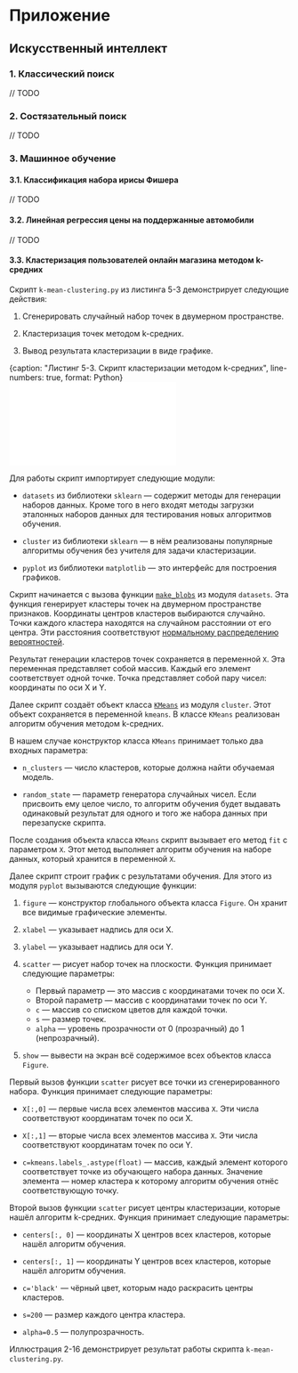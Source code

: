 # Приложение

## Искусственный интеллект

### 1. Классический поиск

// TODO

### 2. Состязательный поиск

// TODO


### 3. Машинное обучение

#### 3.1. Классификация набора ирисы Фишера

// TODO

#### 3.2. Линейная регрессия цены на поддержанные автомобили

// TODO

#### 3.3. Кластеризация пользователей онлайн магазина методом k-средних

Скрипт `k-mean-clustering.py` из листинга 5-3 демонстрирует следующие действия:

1. Сгенерировать случайный набор точек в двумерном пространстве.

2. Кластеризация точек методом k-средних.

3. Вывод результата кластеризации в виде графике.

{caption: "Листинг 5-3. Скрипт кластеризации методом k-средних", line-numbers: true, format: Python}
![`k-mean-clustering.py`](code/ArtificialIntelligence/k-mean-clustering.py)

Для работы скрипт импортирует следующие модули:

* `datasets` из библиотеки `sklearn` — содержит методы для генерации наборов данных. Кроме того в него входят методы загрузки эталонных наборов данных для тестирования новых алгоритмов обучения.

* `cluster` из библиотеки `sklearn` — в нём реализованы популярные алгоритмы обучения без учителя для задачи кластеризации.

* `pyplot` из библиотеки `matplotlib` — это интерфейс для построения графиков.

Скрипт начинается с вызова функции [`make_blobs`](https://scikit-learn.org/stable/datasets/sample_generators.html#sample-generators) из модуля `datasets`. Эта функция генерирует кластеры точек на двумерном пространстве признаков. Координаты центров кластеров выбираются случайно. Точки каждого кластера находятся на случайном расстоянии от его центра. Эти расстояния соответствуют [нормальному распределению вероятностей](https://ru.wikipedia.org/wiki/Нормальное_распределение).

Результат генерации кластеров точек сохраняется в переменной `X`. Эта переменная представляет собой массив. Каждый его элемент соответствует одной точке. Точка представляет собой пару чисел: координаты по оси X и Y.

Далее скрипт создаёт объект класса [`KMeans`](https://scikit-learn.org/stable/modules/clustering.html#k-means) из модуля `cluster`. Этот объект сохраняется в переменной `kmeans`. В классе `KMeans` реализован алгоритм обучения методом k-средних.

В нашем случае конструктор класса `KMeans` принимает только два входных параметра:

* `n_clusters` — число кластеров, которые должна найти обучаемая модель.

* `random_state` — параметр генератора случайных чисел. Если присвоить ему целое число, то алгоритм обучения будет выдавать одинаковый результат для одного и того же набора данных при перезапуске скрипта.

После создания объекта класса `KMeans` скрипт вызывает его метод `fit` с параметром `X`. Этот метод выполняет алгоритм обучения на наборе данных, который хранится в переменной `X`.

Далее скрипт строит график с результатами обучения. Для этого из модуля `pyplot` вызываются следующие функции:

1. `figure` — конструктор глобального объекта класса `Figure`. Он хранит все видимые графические элементы.

2. `xlabel` — указывает надпись для оси X.

3. `ylabel` — указывает надпись для оси Y.

4. `scatter` — рисует набор точек на плоскости.  Функция принимает следующие параметры:
   * Первый параметр — это массив с координатами точек по оси X.
   * Второй параметр — массив с координатами точек по оси Y.
   * `c` — массив со списком цветов для каждой точки.
   * `s` — размер точек.
   * `alpha` — уровень прозрачности от 0 (прозрачный) до 1 (непрозрачный).

5. `show` — вывести на экран всё содержимое всех объектов класса `Figure`.

Первый вызов функции `scatter` рисует все точки из сгенерированного набора. Функция принимает следующие параметры:

* `X[:,0]` — первые числа всех элементов массива `X`. Эти числа соответствуют координатам точек по оси X.

* `X[:,1]` — вторые числа всех элементов массива `X`. Эти числа соответствуют координатам точек по оси Y.

* `c=kmeans.labels_.astype(float)` — массив, каждый элемент которого соответствует точке из обучающего набора данных. Значение элемента — номер кластера к которому алгоритм обучения отнёс соответствующую точку.

Второй вызов функции `scatter` рисует центры кластеризации, которые нашёл алгоритм k-средних. Функция принимает следующие параметры:

* `centers[:, 0]` — координаты X центров всех кластеров, которые нашёл алгоритм обучения.

* `centers[:, 1]` — координаты Y центров всех кластеров, которые нашёл алгоритм обучения.

* `c='black'` — чёрный цвет, которым надо раскрасить центры кластеров.

* `s=200` — размер каждого центра кластера.

* `alpha=0.5` — полупрозрачность.

Иллюстрация 2-16 демонстрирует результат работы скрипта `k-mean-clustering.py`.